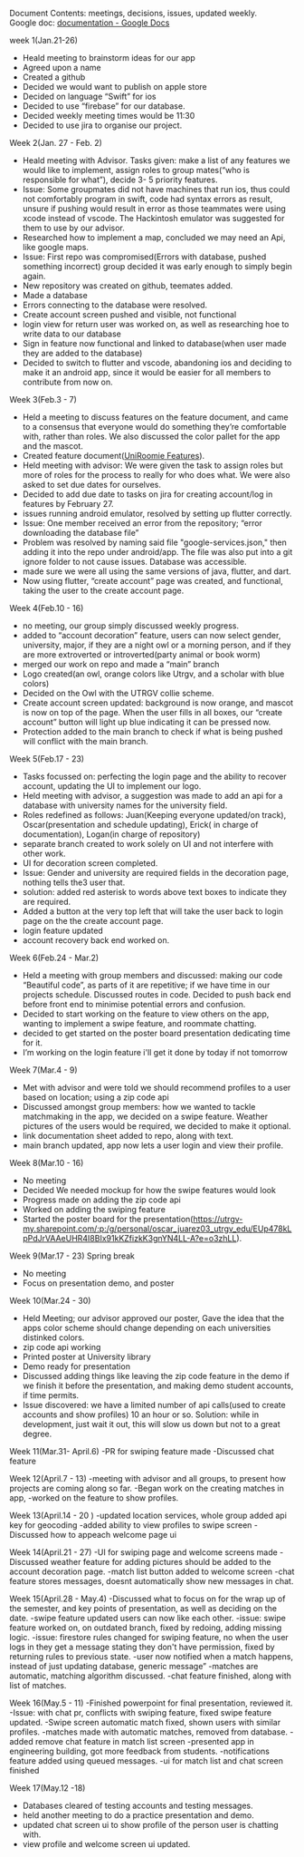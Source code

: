 Document Contents: meetings, decisions, issues, updated weekly.   
Google doc: [documentation \- Google Docs](https://docs.google.com/document/d/1Cs257VNccyX2ZphY6zYQAztMfx5LTOyhZOp391XJClg/edit?tab=t.0)

week 1(Jan.21-26)  
- Heald meeting to brainstorm ideas for our app  
- Agreed upon a name  
- Created a github  
- Decided we would want to publish on apple store   
- Decided on language “Swift” for ios  
- Decided to use “firebase” for our database.   
- Decided weekly meeting times would be 11:30  
- Decided to use jira to organise our project. 

Week 2(Jan. 27 \- Feb. 2\)  
- Heald meeting with Advisor. Tasks given: make a list of any features we would like to implement, assign roles to group mates(“who is responsible for what”), decide 3- 5 priority features.   
- Issue: Some groupmates did not have machines that run ios, thus could not comfortably program in swift, code had syntax errors as result, unsure if pushing would result in error as those teammates were using xcode instead of vscode. The Hackintosh emulator was suggested for them to use by our advisor.   
- Researched how to implement a map, concluded we may need an Api, like google maps.  
- Issue: First repo was compromised(Errors with database, pushed something incorrect) group decided it was early enough to simply begin again.  
- New repository was created on github, teemates added.    
- Made a database  
- Errors connecting to the database were resolved.   
- Create account screen pushed and visible, not functional  
- login view for return user was worked on, as well as researching hoe to write data to our database   
- Sign in feature now functional and linked to database(when user made they are added to  the database)  
- Decided to switch to flutter and vscode, abandoning ios and deciding to make it an android app, since it would be easier for all members to contribute from now on. 

Week 3(Feb.3 \- 7\)  
- Held a meeting to discuss features on the feature document, and came to a consensus that everyone would do something they’re comfortable with, rather than roles. We also discussed the color pallet for the app and the mascot.   
- Created feature document([UniRoomie Features](https://docs.google.com/document/d/1vobQ22JyAnm2-GWVllllg-p0cxPhBAV0m9cbqDtK7l8/edit?usp=sharing)).  
- Held meeting with advisor: We were given the task to assign roles but more of roles for the process to really for who does what. We were also asked to set due dates for ourselves.   
- Decided to add due date to tasks on jira for creating account/log in features by February 27\.   
- issues running android emulator, resolved by setting up flutter correctly.   
- Issue: One member received an error from the repository; “error downloading the database file”   
- Problem was resolved by naming said file "google-services.json," then adding it into the repo under android/app. The file was also put into a git ignore folder to not cause issues. Database was accessible.   
- made sure we were all using the same versions of java, flutter, and dart.   
- Now using flutter, “create account” page was created, and functional, taking the user to the create account page.

Week 4(Feb.10 \- 16\)  
- no meeting, our group simply discussed weekly progress.   
- added to “account decoration” feature, users can now select gender, university, major, if they are a night owl or a morning person, and if they are more extroverted or introverted(party animal or book worm)  
- merged our work on repo and made a “main” branch  
- Logo created(an owl, orange colors like Utrgv, and a scholar with blue colors)  
- Decided on the Owl with the UTRGV collie scheme.   
- Create account screen updated: background is now orange, and mascot is now on top of  the page. When the user fills in all boxes, our “create account” button will light up blue indicating it can be pressed now.   
- Protection added to the main branch to check if what is being pushed will conflict with the main branch. 

Week 5(Feb.17 \- 23\)  
- Tasks focussed on: perfecting the login page and the ability to recover account, updating the UI to implement our logo.   
- Held meeting with advisor, a suggestion was made to add an api for a database with university names for the university field.  
- Roles redefined as follows: Juan(Keeping everyone updated/on track), Oscar(presentation and schedule updating), Erick( in charge of documentation), Logan(in charge of repository)  
- separate branch created to work solely on UI and not interfere with other work.  
- UI for decoration screen completed.   
- Issue: Gender and university are required fields in the decoration page, nothing tells the3 user that.   
- solution: added red asterisk to words above text boxes to indicate they are required.   
- Added a button at the very top left that will take the user back to login page on the the create account page.   
- login feature updated  
- account recovery back end worked on.

Week 6(Feb.24 \- Mar.2)  
- Held a meeting with group members and discussed: making our code “Beautiful code”, as parts of it are repetitive; if we have time in our projects schedule. Discussed routes in code. Decided to push back end before front end to minimise potential errors and confusion.   
- Decided to start working on the feature to view others on the app, wanting to implement a swipe feature, and roommate chatting.   
- decided to get started on the poster board presentation dedicating time for it.   
- I’m working on the login feature i'll get it done by today if not tomorrow

Week 7(Mar.4 \- 9\)  
- Met with advisor and were told we should recommend profiles to a user based on location; using a zip code api
- Discussed amongst group members: how we wanted to tackle matchmaking in the app, we decided on a swipe feature. Weather pictures of the users would be required, we decided to make it optional. 
- link documentation sheet added to repo, along with text.
- main branch updated, app now lets a user login and view their profile. 

Week 8(Mar.10 - 16)
- No meeting
- Decided We needed mockup for how the swipe features would look 
- Progress made on adding the zip code api
- Worked on adding the swiping feature
- Started the poster board for the presentation(https://utrgv-my.sharepoint.com/:p:/g/personal/oscar_juarez03_utrgv_edu/EUp478kLpPdJrVAAeUHR4I8BIx91kKZfizkK3gnYN4LL-A?e=o3zhLL). 

Week 9(Mar.17 - 23)
Spring break
- No meeting
- Focus on presentation demo, and poster

Week 10(Mar.24 - 30)
- Held Meeting; our advisor approved our poster, Gave the idea that the apps color scheme should change depending on each universities distinked colors. 
- zip code api working
- Printed poster at University library 
- Demo ready for presentation
- Discussed adding things like leaving the zip code feature in the demo if we finish it before the presentation, and making demo student accounts, if time permits.  
- Issue discovered: we have a limited number of api calls(used to create accounts and show profiles)  10 an hour or so. Solution: while in development, just wait it out, this will slow us down but not to a great degree. 

Week 11(Mar.31- April.6)
-PR for swiping feature made
-Discussed chat feature

Week 12(April.7 - 13)
-meeting with advisor and all groups, to present how projects are coming along so far. 
-Began work on the creating matches in app, 
-worked on the feature to show profiles.

Week 13(April.14 - 20 )
-updated location services, whole group added api key for geocoding
-added ability to view profiles to swipe screen
-Discussed how to appeach welcome page ui

Week 14(April.21 - 27)
-UI for swiping page and welcome screens made
-Discussed weather feature for adding pictures should be added to the account decoration page.
-match list button added to welcome screen
-chat feature stores messages, doesnt automatically show new messages in chat.

Week 15(April.28 - May.4)
-Discussed what to focus on for the wrap up of the semester, and key points of presentation, as well as deciding on the date. 
-swipe feature updated users can now like each other.
-issue: swipe feature worked on, on outdated branch, fixed by redoing, adding missing logic. 
-issue: firestore rules changed for swiping feature, no when the user logs in they get a message stating they don't have permission, fixed by returning rules to previous state. 
-user now notified when a match happens, instead of just updating database, generic message” 
-matches are automatic, matching algorithm discussed. 
-chat feature finished, along with list of matches. 

Week 16(May.5 - 11)
-Finished powerpoint for final presentation, reviewed it. 
-Issue: with chat pr, conflicts with swiping feature, fixed swipe feature updated. 
-Swipe screen automatic match fixed, shown users with similar profiles. 
-matches made with automatic matches, removed from database.
-added remove chat feature in match list screen
-presented app in engineering building, got more feedback from students.
-notifications feature added using queued messages. 
-ui for match list and chat screen finished

Week 17(May.12 -18)
- Databases cleared of testing accounts and testing messages. 
- held another meeting to do a practice presentation and demo. 
- updated chat screen ui to show profile of the person user is chatting with. 
- view profile and welcome screen ui updated. 



